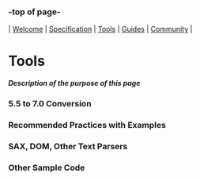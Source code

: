 <head>
  </head>

### -top of page-
| [Welcome](index) |  [Specification](page2) | [Tools](page3) | [Guides](page4) | [Community](page5) |

# Tools
_**Description of the purpose of this page**_

### 5.5 to 7.0 Conversion

### Recommended Practices with Examples

### SAX, DOM, Other Text Parsers

### Other Sample Code

